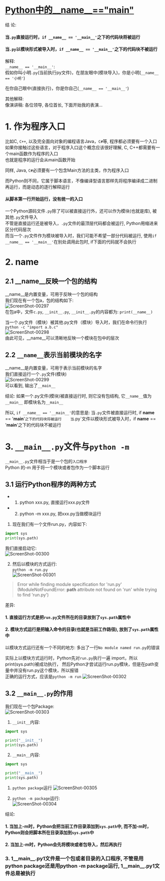 [Python中的__name__=="__main__"](https://blog.csdn.net/yjk13703623757/article/details/77918633)  
======

结 论: 
#### 当`.py`直接运行时，`if __name__ == '__main__'`之下的代码块将被运行     
#### 当`.py`以模块形式被导入时，`if __name__ == '__main__'`之下的代码块不被运行       



解释:  
`__name__ == '__main__'`:   
假如你叫小明`.py`(当前执行py文件)，在朋友眼中(模块导入)，你是小明(`__name__ == '小明'`)   

在你自己眼中(直接执行)，你是你自己(`__name__ == '__main__'`)   
 
其他解释:   
像演讲稿: 各位领导, 各位首长, 下面开始我的表演...     


# 1. 作为程序入口  
比如C, `C++`, 以及完全面向对象的编程语言Java，`C#`等, 程序都必须要有一个入口   
如果你接触过这些语言，对于程序入口这个概念应该很好理解, C, C++都需要有一个main函数作为程序的入口    
也就是程序的运行会从main函数开始   

同样, Java, `C#`必须要有一个包含Main方法的主类，作为程序入口      

而Python则不同，它属于脚本语言，不像编译型语言那样先将程序编译成二进制再运行，而是动态的逐行解释运行    
#### 从脚本第一行开始运行，没有统一的入口   

一个Python源码文件`.py`除了可以被直接运行外，还可以作为模块(也就是库), 被其他`.py`文件导入   
不管是直接运行还是被导入，`.py`文件的最顶层代码都会被运行, Python用缩进来区分代码层次      
而当一个`.py`文件作为模块被导入时，我们可能不希望一部分代码被运行, 使用`if __name__ == '__main__'`在别处调用此包时, if下面的代码就不会执行  


# 2. __name__     
## 2.1 __name__反映一个包的结构    
__name__是内置变量，可用于反映一个包的结构     
我们现在有一个包a，包的结构如下:      
![ScreenShot-00297](https://github.com/KissMyLady/Python/blob/master/Img/1_13/ScreenShot-00297.jpg)  
在包a中，文件`c.py`,   `__init__.py`,  `__init__.py`的内容都为: `print(__name__)`  

当一个.py文件（模块）被其他.py文件（模块）导入时，我们在命令行执行  
`python -c "import a.b.c"`   
![ScreenShot-00298](https://github.com/KissMyLady/Python/blob/master/Img/1_13/ScreenShot-00298.jpg)   
由此可见，__name__可以清晰地反映一个模块在包中的层次    


## 2.2 `__name__`表示当前模块的名字   
__name__是内置变量，可用于表示当前模块的名字   
我们直接运行一个`.py`文件(模块)   
![ScreenShot-00299](https://github.com/KissMyLady/Python/blob/master/Img/1_13/ScreenShot-00299.jpg)  
可以看到, 输出了`__main__`   

结论: 如果一个.py文件(模块)被直接运行时, 则它没有包结构, 它`__name__`值为`__main__` 即模块名为`__main__`   

所以, `if __name__ == '__main__'`的意思是: 当`.py`文件被直接运行时, if __name__ == '__main__'`之下的代码块将被运行   
当`.py`文件以模块形式被导入时，if __name__ == '__main__'之下的代码块不被运行   



# 3. `__main__.py`文件与`python -m`  
`__main__.py`文件相当于是一个包的`入口程序`     
Python 的-m 用于将一个模块或者包作为一个脚本运行   

## 3.1 运行Python程序的两种方式     
* 1. python xxx.py, 直接运行xxx.py文件  
* 2. python -m xxx.py, 把xxx.py当做模块运行   

1. 现在我们有一个文件run.py，内容如下:  
```Python
import sys
print(sys.path)
```
我们直接启动它:   
![ScreenShot-00300](https://github.com/KissMyLady/Python/blob/master/Img/1_13/ScreenShot-00300.jpg)  

2. 然后以模块的方式运行:  
`python -m run.py`    
![ScreenShot-00301](https://github.com/KissMyLady/Python/blob/master/Img/1_13/ScreenShot-00301.jpg)   
> Error while finding module specification for 'run.py' 
> (ModuleNotFoundError: __path__ attribute not found on 'run' while trying to find 'run.py')

差异:  
#### 1. 直接运行方式是把`run.py`文件所在的目录放到了`sys.path`属性中   
#### 2. 模块方式运行是把输入命令的目录(也就是当前工作路径), 放到了`sys.path`属性中 

以模块方式运行还有一个不同的地方: 多出了一行`No module named run.py`的错误   

实际上以模块方式运行时，Python先对`run.py`执行一遍 import，所以print(sys.path)被成功执行，
然后Python才尝试运行run.py模块，但是在path变量中并没有run.py这个模块，所以报错   
正确的运行方式，应该是`python -m run`
![ScreenShot-00302](https://github.com/KissMyLady/Python/blob/master/Img/1_13/ScreenShot-00302.jpg)   

## 3.2 `__main__.py`的作用  
我们现在一个包Package:  
![ScreenShot-00303](https://github.com/KissMyLady/Python/blob/master/Img/1_13/ScreenShot-00303.jpg)   
1. `__init__`内容:  
```Python
import sys

print("__init__")
print(sys.path)
```
2. `__main__`内容:  
```Python
import sys

print("__main__")
print(sys.path)
```
1. `python package`运行
![ScreenShot-00305](https://github.com/KissMyLady/Python/blob/master/Img/1_13/ScreenShot-00305.jpg)  

2. `python -m package`运行:      
![ScreenShot-00304](https://github.com/KissMyLady/Python/blob/master/Img/1_13/ScreenShot-00304.jpg)  

结论:   
#### 1. 当加上-m时，Python会把当前工作目录添加到`sys.path`中, 而不加-m时，Python则会把脚本所在目录添加到`sys.path`中    
   
#### 2. 当加上-m时，Python会先将模块或者包导入，然后再执行      

### 3. 1__main__.py1文件是一个包或者目录的入口程序, 不管是用python package还是用python -m package运行, 1__main__.py1文件总是被执行      
   	
